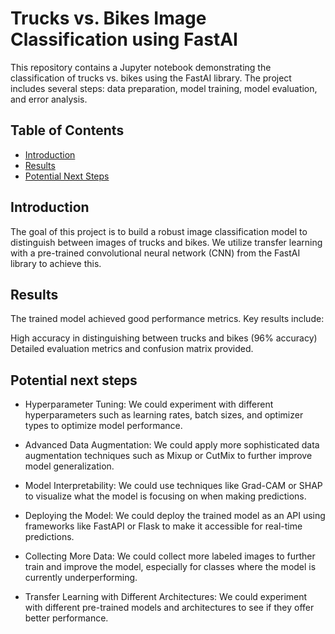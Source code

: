 # Trucks vs. Bikes Image Classification using FastAI

This repository contains a Jupyter notebook demonstrating the classification of trucks vs. bikes using the FastAI library. The project includes several steps: data preparation, model training, model evaluation, and error analysis.

## Table of Contents
- [Introduction](#introduction)
- [Results](#results)
- [Potential Next Steps](#potential-next-steps)

## Introduction

The goal of this project is to build a robust image classification model to distinguish between images of trucks and bikes. We utilize transfer learning with a pre-trained convolutional neural network (CNN) from the FastAI library to achieve this.

## Results
The trained model achieved good performance metrics. Key results include:

High accuracy in distinguishing between trucks and bikes (96% accuracy)
Detailed evaluation metrics and confusion matrix provided.

## Potential next steps
- Hyperparameter Tuning:
We could experiment with different hyperparameters such as learning rates, batch sizes, and optimizer types to optimize model performance.

- Advanced Data Augmentation:
We could apply more sophisticated data augmentation techniques such as Mixup or CutMix to further improve model generalization.

- Model Interpretability:
We could use techniques like Grad-CAM or SHAP to visualize what the model is focusing on when making predictions.

- Deploying the Model:
We could deploy the trained model as an API using frameworks like FastAPI or Flask to make it accessible for real-time predictions.

- Collecting More Data:
We could collect more labeled images to further train and improve the model, especially for classes where the model is currently underperforming.

- Transfer Learning with Different Architectures:
We could experiment with different pre-trained models and architectures to see if they offer better performance.

